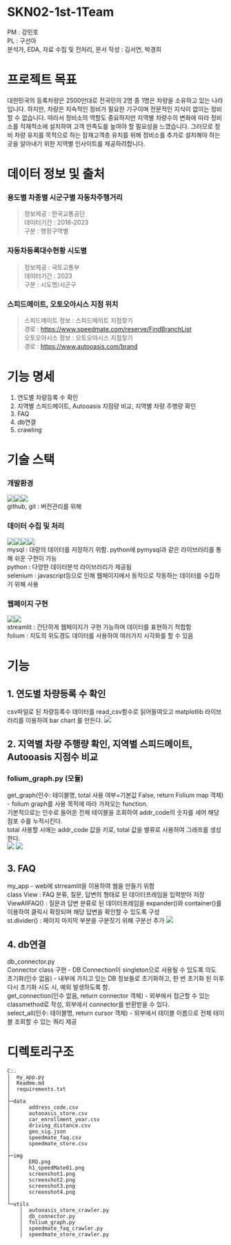 # SKN02-1st-1Team
PM : 강민호   
PL : 구선아   
분석가, EDA, 자료 수집 및 전처리, 문서 작성 : 김서연, 박경희

# 프로젝트 목표

대한민국의 등록차량은 2500만대로 전국민의 2명 중 1명은 차량을 소유하고 있는 나라입니다. 하지만, 차량은 지속적인 정비가 필요한 기구이며 전문적인 지식이 없이는 정비할 수 없습니다.
따라서 정비소의 역할도 중요하지만 지역별 차량수의 변화에 따라 정비소를 적재적소에 설치하여 고객 만족도를 높여야 할 필요성을 느꼈습니다.
그러므로 정비 차량 유지를 목적으로 하는 잠재고객층 유치를 위해 정비소를 추가로 설치해야 하는 곳을 알아내기 위한 지역별 인사이트를 제공하려합니다.

# 데이터 정보 및 출처
### 용도별 차종별 시군구별 자동차주행거리  
> 정보제공 : 한국교통공단   
> 데이터기간 : 2018-2023   
> 구분 : 행정구역별   
### 자동차등록대수현황 시도별
> 정보제공 : 국토교통부   
> 데이터기간 : 2023   
> 구분 : 시도명/시군구   
### 스피드메이트, 오토오아시스 지점 위치
> 스피드메이트 정보 :  스피드메이트 지점찾기   
> 경로 : https://www.speedmate.com/reserve/FindBranchList   
> 오토오아시스 정보 : 오토오아시스 지점찾기   
> 경로 : https://www.autooasis.com/brand
> 
# 기능 명세

1. 연도별 차량등록 수 확인
2. 지역별 스피드메이트, Autooasis 지점량 비교, 지역별 차량 주행량 확인
3. FAQ
4. db연결
5. crawling

# 기술 스택

### 개발환경

<img src="https://img.shields.io/badge/visualstudiocode-007ACC?style=for-the-badge&logo=visualstudiocode&logoColor=white"><img src="https://img.shields.io/badge/git-F05032?style=for-the-badge&logo=git&logoColor=white"><img src="https://img.shields.io/badge/github-181717?style=for-the-badge&logo=github&logoColor=white">   
github, git : 버전관리를 위해   
### 데이터 수집 및 처리

<img src="https://img.shields.io/badge/mysql-4479A1?style=for-the-badge&logo=mysql&logoColor=white"><img src="https://img.shields.io/badge/python-3776AB?style=for-the-badge&logo=python&logoColor=white"><img src="https://img.shields.io/badge/pandas-150458?style=for-the-badge&logo=pandas&logoColor=white"><img src="https://img.shields.io/badge/selenium-43B02A?style=for-the-badge&logo=selenium&logoColor=white">    
mysql : 대량의 데이터를 저장하기 위함. python에 pymysql과 같은 라이브러리를 통해 쉬운 구현이 가능   
python : 다양한 데이터분석 라이브러리가 제공됨    
selenium : javascript등으로 인해 웹페이지에서 동적으로 작동하는 데이터를 수집하기 위해 사용   
### 웹페이지 구현

<img src="https://img.shields.io/badge/streamlit-FF4B4B?style=for-the-badge&logo=streamlit&logoColor=white"><img src="https://img.shields.io/badge/folium-77B829?style=for-the-badge&logo=folium&logoColor=white">   
streamlit : 간단하게 웹페이지가 구현 가능하며 데이터를 표현하기 적합함   
folium : 지도의 위도경도 데이터를 사용하여 여러가지 시각화를 할 수 있음    
# 기능

## 1. 연도별 차량등록 수 확인

csv파일로 된 차량등록수 데이터를 read_csv함수로 읽어들여오고 matplotlib 라이브러리를 이용하여 bar chart 를 만든다.
<img src="/img/screenshot1.png">

## 2. 지역별 차량 주행량 확인, 지역별 스피드메이트, Autooasis 지점수 비교

### folium_graph.py (모듈)

get_graph(인수: 테이블명, total 사용 여부=기본값 False, return Folium map 객체) - folium graph를 사용 목적에 따라 가져오는 function.   
기본적으로는 인수로 들어온 전체 테이블을 조회하여  addr_code의 숫자를 세어 해당 점포 수를 누적시킨다.   
total 사용할 시에는 addr_code 값을 키로, total 값을 밸류로 사용하여 그래프를 생성한다.   
<img src="/img/screenshot2.png">
<img src="/img/screenshot3.png">
## 3. FAQ

my_app - web에 strreamlit을 이용하여 웹을 만들기 위함   
class View : FAQ 분류, 질문, 답변의 형태로 된 데이터프레임을 입력받아 저장   
ViewAllFAQ() : 질문과 답변 분류로 된 데이터프레임을 expander()와 container()를 이용하여 클릭시 확장되며 해당 답변을 확인할 수 있도록 구성   
st.divider() : 페이지 마지막 부분을 구분짓기 위해 구분선 추가
<img src="/img/screenshot4.png">
## 4. db연결

db_connector.py   
Connector class 구현 - DB Connection이 singleton으로 사용될 수 있도록 의도   
초기화(인수 없음) - 내부에 가지고 있는 DB 정보들로 초기화하고, 한 번 초기화 된 이후 다시 초기화 시도 시, 예외 발생하도록 함.   
get_connection(인수 없음, return connector 객체) - 외부에서 접근할 수 있는 classmethod로 작성, 외부에서 connector를 반환받을 수 있다.   
select_all(인수: 테이블명, return cursor 객체) - 외부에서 테이블 이름으로 전체 테이블 조회할 수 있는 쿼리 제공

# 디렉토리구조
```
C:.
│  my_app.py
│  Readme.md
│  requirements.txt
│  
├─data
│      address_code.csv
│      autooasis_store.csv
│      car_enrollment_year.csv
│      driving_distance.csv
│      geo_sig.json
│      speedmate_faq.csv
│      speedmate_store.csv
│      
├─img
│      ERD.png
│      h1_speedMate01.png
│      screenshot1.png
│      screenshot2.png
│      screenshot3.png
│      screenshot4.png
│      
└─utils
    │  autooasis_store_crawler.py
    │  db_connector.py
    │  folium_graph.py
    │  speedmate_faq_crawler.py
    │  speedmate_store_crawler.py
```
